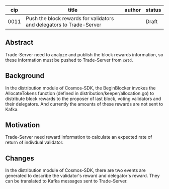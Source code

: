 | cip  | title          | author | status |
| ---- | -------------- | ------ | ------ |
| 0011 | Push the block rewards for validators and delegators to Trade-Server |        | Draft |

## Abstract

Trade-Server need to analyze and publish the block rewards information, so these information must be pushed to Trade-Server from `cetd`.

## Background

In the distribution module of Cosmos-SDK, the BeginBlocker invokes the AllocateTokens function (defined in distribution/keeper/allocation.go) to distribute block rewards to the proposer of last block, voting validators and their delegators. And currently the amounts of these rewards are not sent to Kafka.

## Motivation

Trade-Server need reward information to calculate an expected rate of return of indivdual validator.

## Changes
In the distribution module of Cosmos-SDK, there are two events are generated to describe the validator's reward and delegator's reward. They can be translated to Kafka messages sent to Trade-Server.